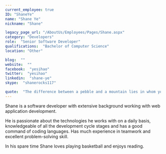 ```yaml
---
current_employee: true
ID: "ShaneYe"
name: "Shane Ye"
nickname: "Shane"

legacy_page_url: "/AboutUs/Employees/Pages/Shane.aspx"
category: "Developers"
role:  "Senior Software Developer"
qualifications:  "Bachelor of Computer Science"
location: "Other"

blog:  ""
website:  ""
facebook:  "yesihao"
twitter:  "yesihao"
linkedin:  "shane-ye"
skype:  "shanerocks117"

quote:  "The difference between a pebble and a mountain lies in whom you ask to move it."
---
```


Shane is a software developer with extensive background working with web application development.   

He is passionate about the technologies he works with on a daily basis, knowledgeable of all the development cycle stages and has a good command of coding languages. Has much experience in teamwork and excellent problem-solving skill.  

In his spare time Shane loves playing basketball and enjoys reading.  

<style>
p.p1 {
margin:0.0px 0.0px 0.0px 0.0px;
font:12.0px 'Helvetica Neue';
color:#454545;
}

p.p2 {
margin:0.0px 0.0px 0.0px 0.0px;
font:12.0px 'Helvetica Neue';
color:#454545;
min-height:14.0px;
}
</style>